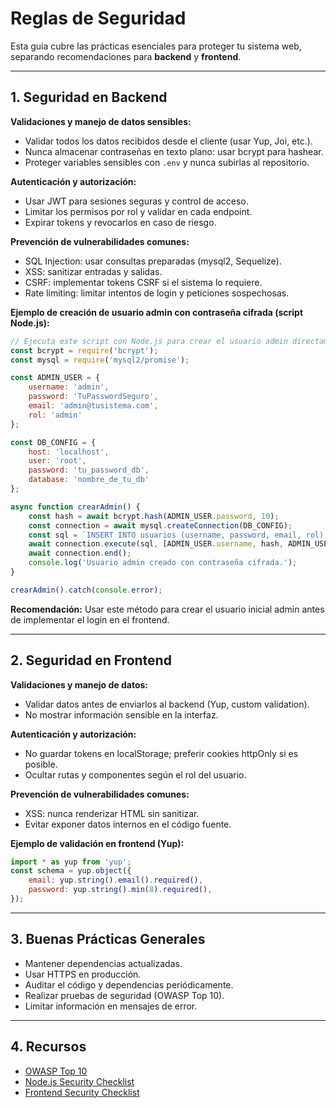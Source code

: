 
# Reglas de Seguridad

Esta guía cubre las prácticas esenciales para proteger tu sistema web, separando recomendaciones para **backend** y **frontend**.

---

## 1. Seguridad en Backend

**Validaciones y manejo de datos sensibles:**
- Validar todos los datos recibidos desde el cliente (usar Yup, Joi, etc.).
- Nunca almacenar contraseñas en texto plano: usar bcrypt para hashear.
- Proteger variables sensibles con `.env` y nunca subirlas al repositorio.

**Autenticación y autorización:**
- Usar JWT para sesiones seguras y control de acceso.
- Limitar los permisos por rol y validar en cada endpoint.
- Expirar tokens y revocarlos en caso de riesgo.

**Prevención de vulnerabilidades comunes:**
- SQL Injection: usar consultas preparadas (mysql2, Sequelize).
- XSS: sanitizar entradas y salidas.
- CSRF: implementar tokens CSRF si el sistema lo requiere.
- Rate limiting: limitar intentos de login y peticiones sospechosas.


**Ejemplo de creación de usuario admin con contraseña cifrada (script Node.js):**
```js
// Ejecuta este script con Node.js para crear el usuario admin directamente en la base de datos
const bcrypt = require('bcrypt');
const mysql = require('mysql2/promise');

const ADMIN_USER = {
	username: 'admin',
	password: 'TuPasswordSeguro',
	email: 'admin@tusistema.com',
	rol: 'admin'
};

const DB_CONFIG = {
	host: 'localhost',
	user: 'root',
	password: 'tu_password_db',
	database: 'nombre_de_tu_db'
};

async function crearAdmin() {
	const hash = await bcrypt.hash(ADMIN_USER.password, 10);
	const connection = await mysql.createConnection(DB_CONFIG);
	const sql = `INSERT INTO usuarios (username, password, email, rol) VALUES (?, ?, ?, ?)`;
	await connection.execute(sql, [ADMIN_USER.username, hash, ADMIN_USER.email, ADMIN_USER.rol]);
	await connection.end();
	console.log('Usuario admin creado con contraseña cifrada.');
}

crearAdmin().catch(console.error);
```

**Recomendación:** Usar este método para crear el usuario inicial admin antes de implementar el login en el frontend.

---

## 2. Seguridad en Frontend

**Validaciones y manejo de datos:**
- Validar datos antes de enviarlos al backend (Yup, custom validation).
- No mostrar información sensible en la interfaz.

**Autenticación y autorización:**
- No guardar tokens en localStorage; preferir cookies httpOnly si es posible.
- Ocultar rutas y componentes según el rol del usuario.

**Prevención de vulnerabilidades comunes:**
- XSS: nunca renderizar HTML sin sanitizar.
- Evitar exponer datos internos en el código fuente.

**Ejemplo de validación en frontend (Yup):**
```js
import * as yup from 'yup';
const schema = yup.object({
	email: yup.string().email().required(),
	password: yup.string().min(8).required(),
});
```

---

## 3. Buenas Prácticas Generales

- Mantener dependencias actualizadas.
- Usar HTTPS en producción.
- Auditar el código y dependencias periódicamente.
- Realizar pruebas de seguridad (OWASP Top 10).
- Limitar información en mensajes de error.

---

## 4. Recursos

- [OWASP Top 10](https://owasp.org/www-project-top-ten/)
- [Node.js Security Checklist](https://github.com/checkly/nodejs-security-checklist)
- [Frontend Security Checklist](https://frontendchecklist.io/)

